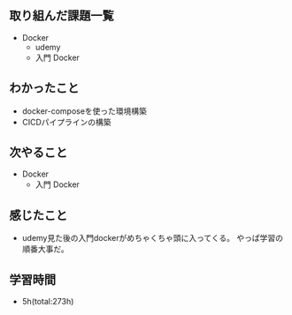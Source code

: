 ## 取り組んだ課題一覧
- Docker
    - udemy
    - 入門 Docker

## わかったこと
- docker-composeを使った環境構築
- CICDパイプラインの構築
 
## 次やること
- Docker
    - 入門 Docker

## 感じたこと
- udemy見た後の入門dockerがめちゃくちゃ頭に入ってくる。
  やっぱ学習の順番大事だ。

## 学習時間
- 5h(total:273h)

